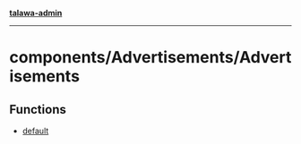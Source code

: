 [**talawa-admin**](../../../README.md)

***

# components/Advertisements/Advertisements

## Functions

- [default](functions/default.md)
